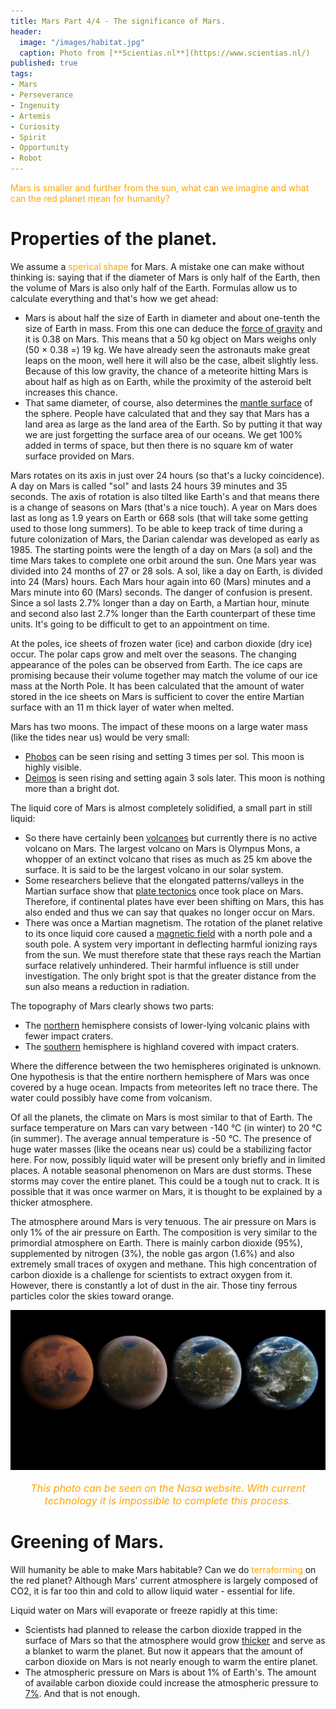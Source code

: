 ```yaml
---
title: Mars Part 4/4 - The significance of Mars.
header:
  image: "/images/habitat.jpg"
  caption: Photo from [**Scientias.nl**](https://www.scientias.nl/)
published: true
tags:
- Mars
- Perseverance
- Ingenuity
- Artemis
- Curiosity
- Spirit
- Opportunity
- Robot
---
```


<span style="color: orange;">Mars is smaller and further from the sun, what can we imagine and what can the red planet mean for humanity?</span>

# Properties of the planet. 

We assume a <span style="color: orange;">sperical shape</span> for Mars. A mistake one can make without thinking is: saying that if the diameter of Mars is only half of the Earth, then the volume of Mars is also only half of the Earth. Formulas allow us to calculate everything and that's how we get ahead:
* Mars is about half the size of Earth in diameter and about one-tenth the size of Earth in mass. From this one can deduce the <u>force of gravity</u> and it is 0.38 on Mars. This means that a 50 kg object on Mars weighs only (50 × 0.38 =) 19 kg. We have already seen the astronauts make great leaps on the moon, well here it will also be the case, albeit slightly less. Because of this low gravity, the chance of a meteorite hitting Mars is about half as high as on Earth, while the proximity of the asteroid belt increases this chance.
* That same diameter, of course, also determines the <u>mantle surface</u> of the sphere. People have calculated that and they say that Mars has a land area as large as the land area of the Earth. So by putting it that way we are just forgetting the surface area of our oceans. We get 100% added in terms of space, but then there is no square km of water surface provided on Mars.
	
Mars rotates on its axis in just over 24 hours (so that's a lucky coincidence). A day on Mars is called "sol" and lasts 24 hours 39 minutes and 35 seconds. The axis of rotation is also tilted like Earth's and that means there is a change of seasons on Mars (that's a nice touch). A year on Mars does last as long as 1.9 years on Earth or 668 sols (that will take some getting used to those long summers). To be able to keep track of time during a future colonization of Mars, the Darian calendar was developed as early as 1985. The starting points were the length of a day on Mars (a sol) and the time Mars takes to complete one orbit around the sun. One Mars year was divided into 24 months of 27 or 28 sols. A sol, like a day on Earth, is divided into 24 (Mars) hours. Each Mars hour again into 60 (Mars) minutes and a Mars minute into 60 (Mars) seconds. The danger of confusion is present. Since a sol lasts 2.7% longer than a day on Earth, a Martian hour, minute and second also last 2.7% longer than the Earth counterpart of these time units. It's going to be difficult to get to an appointment on time.

At the poles, ice sheets of frozen water (ice) and carbon dioxide (dry ice) occur. The polar caps grow and melt over the seasons. The changing appearance of the poles can be observed from Earth. The ice caps are promising because their volume together may match the volume of our ice mass at the North Pole. It has been calculated that the amount of water stored in the ice sheets on Mars is sufficient to cover the entire Martian surface with an 11 m thick layer of water when melted. 

Mars has two moons. The impact of these moons on a large water mass (like the tides near us) would be very small:
* <u>Phobos</u> can be seen rising and setting 3 times per sol. This moon is highly visible. 
* <u>Deimos</u> is seen rising and setting again 3 sols later. This moon is nothing more than a bright dot. 

The liquid core of Mars is almost completely solidified, a small part in still liquid:
* So there have certainly been <u>volcanoes</u> but currently there is no active volcano on Mars. The largest volcano on Mars is Olympus Mons, a whopper of an extinct volcano that rises as much as 25 km above the surface. It is said to be the largest volcano in our solar system.
* Some researchers believe that the elongated patterns/valleys in the Martian surface show that <u>plate tectonics</u> once took place on Mars. Therefore, if continental plates have ever been shifting on Mars, this has also ended and thus we can say that quakes no longer occur on Mars.
* There was once a Martian magnetism. The rotation of the planet relative to its once liquid core caused a <u>magnetic field</u> with a north pole and a south pole. A system very important in deflecting harmful ionizing rays from the sun. We must therefore state that these rays reach the Martian surface relatively unhindered. Their harmful influence is still under investigation. The only bright spot is that the greater distance from the sun also means a reduction in radiation.

The topography of Mars clearly shows two parts:
* The <u>northern</u> hemisphere consists of lower-lying volcanic plains with fewer impact craters.
* The <u>southern</u> hemisphere is highland covered with impact craters. 

Where the difference between the two hemispheres originated is unknown. One hypothesis is that the entire northern hemisphere of Mars was once covered by a huge ocean. Impacts from meteorites left no trace there. The water could possibly have come from volcanism.

Of all the planets, the climate on Mars is most similar to that of Earth. The surface temperature on Mars can vary between -140 °C (in winter) to 20 °C (in summer). The average annual temperature is -50 °C. The presence of huge water masses (like the oceans near us) could be a stabilizing factor here. For now, possibly liquid water will be present only briefly and in limited places. A notable seasonal phenomenon on Mars are dust storms. These storms may cover the entire planet. This could be a tough nut to crack. It is possible that it was once warmer on Mars, it is thought to be explained by a thicker atmosphere.

The atmosphere around Mars is very tenuous. The air pressure on Mars is only 1% of the air pressure on Earth. The composition is very similar to the primordial atmosphere on Earth. There is mainly carbon dioxide (95%), supplemented by nitrogen (3%), the noble gas argon (1.6%) and also extremely small traces of oxygen and methane. This high concentration of carbon dioxide is a challenge for scientists to extract oxygen from it. However, there is constantly a lot of dust in the air. Those tiny ferrous particles color the skies toward orange.

<div align="center"><img src="/images/Greening.jpg" alt="" width="" height=""></div>

<p style="text-align: center; font-size: 12pt;"><span style="color: orange;"><i>This photo can be seen on the Nasa website. With current technology it is impossible to complete this process.</i></span></p>

# Greening of Mars.

Will humanity be able to make Mars habitable? Can we do <span style="color: orange;">terraforming</span> on the red planet? Although Mars' current atmosphere is largely composed of CO2, it is far too thin and cold to allow liquid water - essential for life. 

Liquid water on Mars will evaporate or freeze rapidly at this time:
* Scientists had planned to release the carbon dioxide trapped in the surface of Mars so that the atmosphere would grow <u>thicker</u> and serve as a blanket to warm the planet. But now it appears that the amount of carbon dioxide on Mars is not nearly enough to warm the entire planet.
* The atmospheric pressure on Mars is about 1% of Earth's. The amount of available carbon dioxide could increase the atmospheric pressure to <u>7%</u>. And that is not enough.
